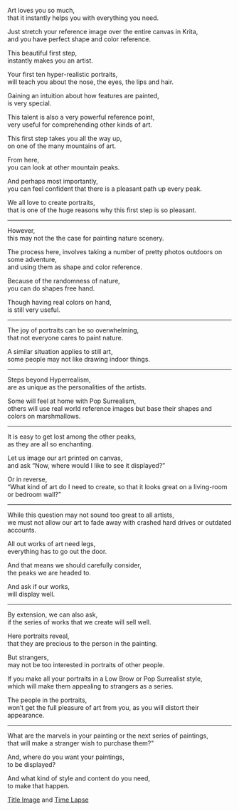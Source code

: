 Art loves you so much,\
that it instantly helps you with everything you need.

Just stretch your reference image over the entire canvas in Krita,\
and you have perfect shape and color reference.

This beautiful first step,\
instantly makes you an artist.

Your first ten hyper-realistic portraits,\
will teach you about the nose, the eyes, the lips and hair.

Gaining an intuition about how features are painted,\
is very special.

This talent is also a very powerful reference point,\
very useful for comprehending other kinds of art.

This first step takes you all the way up,\
on one of the many mountains of art.

From here,\
you can look at other mountain peaks.

And perhaps most importantly,\
you can feel confident that there is a pleasant path up every peak.

We all love to create portraits,\
that is one of the huge reasons why this first step is so pleasant.

---

However,\
this may not the the case for painting nature scenery.

The process here, involves taking a number of pretty photos outdoors on some adventure,\
and using them as shape and color reference.

Because of the randomness of nature,\
you can do shapes free hand.

Though having real colors on hand,\
is still very useful.

---

The joy of portraits can be so overwhelming,\
that not everyone cares to paint nature.

A similar situation applies to still art,\
some people may not like drawing indoor things.

---

Steps beyond Hyperrealism,\
are as unique as the personalities of the artists.

Some will feel at home with Pop Surrealism,\
others will use real world reference images but base their shapes and colors on marshmallows.

---

It is easy to get lost among the other peaks,\
as they are all so enchanting.

Let us image our art printed on canvas,\
and ask “Now, where would I like to see it displayed?”

Or in reverse,\
“What kind of art do I need to create, so that it looks great on a living-room or bedroom wall?”

---

While this question may not sound too great to all artists,\
we must not allow our art to fade away with crashed hard drives or outdated accounts.

All out works of art need legs,\
everything has to go out the door.

And that means we should carefully consider,\
the peaks we are headed to.

And ask if our works,\
will display well.

---

By extension, we can also ask,\
if the series of works that we create will sell well.

Here portraits reveal,\
that they are precious to the person in the painting.

But strangers,\
may not be too interested in portraits of other people.

If you make all your portraits in a Low Brow or Pop Surrealist style,\
which will make them appealing to strangers as a series.

The people in the portraits,\
won’t get the full pleasure of art from you, as you will distort their appearance.

---

What are the marvels in your painting or the next series of paintings,\
that will make a stranger wish to purchase them?"

And, where do you want your paintings,\
to be displayed?

And what kind of style and content do you need,\
to make that happen.

[Title Image](https://www.reddit.com/r/redditgetsdrawn/comments/tjpzny/this_is_me/) and [Time Lapse](https://youtu.be/rwVeR4V7RWI)
